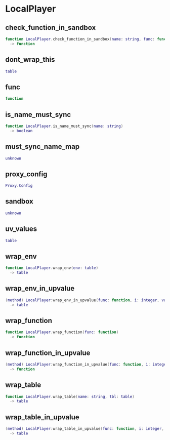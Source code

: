 # LocalPlayer

## check_function_in_sandbox

```lua
function LocalPlayer.check_function_in_sandbox(name: string, func: function)
  -> function
```

## dont_wrap_this

```lua
table
```

## func

```lua
function
```

## is_name_must_sync

```lua
function LocalPlayer.is_name_must_sync(name: string)
  -> boolean
```

## must_sync_name_map

```lua
unknown
```

## proxy_config

```lua
Proxy.Config
```

## sandbox

```lua
unknown
```

## uv_values

```lua
table
```

## wrap_env

```lua
function LocalPlayer.wrap_env(env: table)
  -> table
```

## wrap_env_in_upvalue

```lua
(method) LocalPlayer:wrap_env_in_upvalue(func: function, i: integer, value: table)
  -> table
```

## wrap_function

```lua
function LocalPlayer.wrap_function(func: function)
  -> function
```

## wrap_function_in_upvalue

```lua
(method) LocalPlayer:wrap_function_in_upvalue(func: function, i: integer, value: function)
  -> function
```

## wrap_table

```lua
function LocalPlayer.wrap_table(name: string, tbl: table)
  -> table
```

## wrap_table_in_upvalue

```lua
(method) LocalPlayer:wrap_table_in_upvalue(func: function, i: integer, name: string, value: table)
  -> table
```


